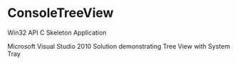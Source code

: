 ConsoleTreeView
===============

Win32 API C Skeleton Application

Microsoft Visual Studio 2010 Solution demonstrating Tree View with System Tray
